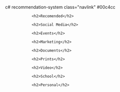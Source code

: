 c# recommendation-system
class="navlink"
#00c4cc
 <span class="bottom-text">
 
                <h2>Recomended</h2>
 
                <h2>Social Media</h2>
 
                <h2>Events</h2>
 
                <h2>Marketing</h2>
 
                <h2>Documents</h2>
 
                <h2>Prints</h2>
 
                <h2>Video</h2>
 
                <h2>School</h2>
 
                <h2>Personal</h2>
 